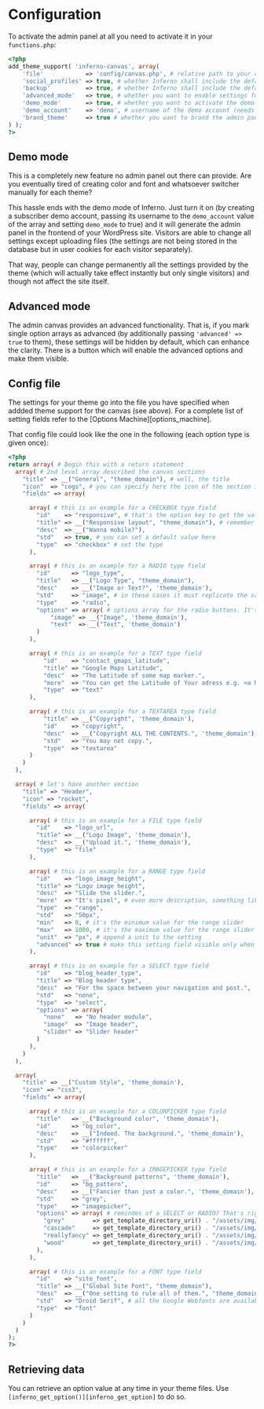 # Configuration

To activate the admin panel at all you need to activate it in your `functions.php`:

```php
<?php
add_theme_support( 'inferno-canvas', array(
    'file'            => 'config/canvas.php', # relative path to your canvas config file from your current theme directory, respects child themes. Required
    'social_profiles' => true, # whether Inferno shall include the default social profiles section
    'backup'          => true, # whether Inferno shall include the default backup section
    'advanced_mode'   => true, # whether you want to enable settings for advanced mode
    'demo_mode'       => true, # whether you want to activate the demo mode
    'demo_account'    => 'demo', # username of the demo account (needs to be created by yourself and have the subscriber role)
    'brand_theme'     => true # whether you want to brand the admin panel with your themes name (Inferno uses the name from the theme style.css)
) );
?>
```

## Demo mode

This is a completely new feature no admin panel out there can provide. Are you eventually tired of creating color and font and whatsoever switcher manually for each theme?

This hassle ends with the demo mode of Inferno. Just turn it on (by creating a subscriber demo account, passing its username to the `demo_account` value of the array and setting `demo_mode` to true) and it will generate the admin panel in the frontend of your WordPress site. Visitors are able to change all settings except uploading files (the settings are not being stored in the database but in user cookies for each visitor separately).

That way, people can change permanently all the settings provided by the theme (which will actually take effect instantly but only single visitors) and though not affect the site itself.


## Advanced mode

The admin canvas provides an advanced functionality. That is, if you mark single option arrays as advanced (by additionally passing `'advanced' => true` to them), these settings will be hidden by default, which can enhance the 
clarity. There is a button which will enable the advanced options and make them visible.


## Config file

The settings for your theme go into the file you have specified when addded theme support for the canvas (see above). For a complete list of setting fields refer to the [Options Machine][options_machine].

That config file could look like the one in the following (each option type is given once):

```php
<?php 
return array( # Begin this with a return statement
  array( # 2nd level array described the canvas sections
    "title" => __("General", "theme_domain"), # well, the title
    "icon"  => "cogs", # you can specify here the icon of the section in the canvas menu. Paste the slug of some Font Awesome slug (without the 'fa-'  )
    "fields" => array(

      array( # this is an example for a CHECKBOX type field
        "id"    => "responsive", # that's the option key to get the value of the setting in the theme
        "title" => __("Responsive layout", "theme_domain"), # remember to provide multilanguage in your theme. People love it.
        "desc"  => __("Wanna mobile?"),
        "std"   => true, # you can set a default value here
        "type"  => "checkbox" # set the type
      ),

      array( # this is an example for a RADIO type field
        "id"      => "logo_type",
        "title"   => __("Logo Type", "theme_domain"),
        "desc"    => __("Image or Text?", 'theme_domain'),
        "std"     => "image", # in these cases it must replicate the value (left side) of some options array field
        "type"    => "radio",
        "options" => array( # options array for the radio buttons. It's value => label
            "image" => __("Image", 'theme_domain'),
            "text"  => __("Text", 'theme_domain')
        )
      ),

      array( # this is an example for a TEXT type field
          "id"    => "contact_gmaps_latitude",
          "title" => "Google Maps Latitude",
          "desc"  => "The Latitude of some map marker.",
          "more"  => "You can get the Latitude of Your adress e.g. <a href='http://itouchmap.com/latlong.html'>here</a>.", # we can have HTML here (and in desc) by the way
          "type"  => "text"
      ),

      array( # this is an example for a TEXTAREA type field
          "title" => __("Copyright", 'theme_domain'),
          "id"    => "copyright",
          "desc"  => __("Copyright ALL THE CONTENTS.", 'theme_domain'),
          "std"   => "You may not copy.",
          "type"  => "textarea"
      )
    )
  ),

  array( # let's have another section
    "title" => "Header",
    "icon" => "rocket",
    "fields" => array(

      array( # this is an example for a FILE type field
        "id"    => "logo_url",
        "title" => __("Logo Image", 'theme_domain'),
        "desc"  => __("Upload it.", 'theme_domain'),
        "type"  => "file"
      ),

      array( # this is an example for a RANGE type field
        "id"    => "logo_image_height",
        "title" => "Logo image height",
        "desc"  => "Slide the slider.",
        "more"  => "It's pixel", # even more description, something like a note maybe?
        "type"  => "range",
        "std"   => "50px",
        "min"   => 0, # it's the minimum value for the range slider
        "max"   => 1000, # it's the maximum value for the range slider
        "unit"  => "px", # append a unit to the setting
        "advanced" => true # make this setting field visible only when advanced mode is activated in the panel
      ),

      array( # this is an example for a SELECT type field
        "id"    => "blog_header_type",
        "title" => "Blog header type",
        "desc"  => "For the space between your navigation and post.",
        "std"   => "none",
        "type"  => "select",
        "options" => array(
          "none"   => "No header module",
          "image"  => "Image header",
          "slider" => "Slider header"
        )
      ),
    )
  ),

  array(
    "title" => __("Custom Style", 'theme_domain'),
    "icon" => "css3",
    "fields" => array(

      array( # this is an example for a COLORPICKER type field
        "title"   => __("Background color", 'theme_domain'),
        "id"      => "bg_color",
        "desc"    => __("Indeed. The background.", 'theme_domain'),
        "std"     => "#ffffff",
        "type"    => "colorpicker"
      ),

      array( # this is an example for a IMAGEPICKER type field
        "title"   => __("Background patterns", 'theme_domain'),
        "id"      => "bg_pattern",
        "desc"    => __("Fancier than just a color.", 'theme_domain'),
        "std"     => "grey",
        "type"    => "imagepicker",
        "options" => array( # remindes of a SELECT or RADIO? That's right.
          "grey"        => get_template_directory_uri() . "/assets/img/pattern/option-grey.png", # remember, the value being stored is on the left
          "cascade"     => get_template_directory_uri() . "/assets/img/pattern/option-cascade.png",
          "reallyfancy" => get_template_directory_uri() . "/assets/img/pattern/option-reallyfancy.png",
          "wood"        => get_template_directory_uri() . "/assets/img/pattern/option-wood.png"
        ),
      ),

      array( # this is an example for a FONT type field
        "id"    => "site_font",
        "title" => __("Global Site Font", "theme_domain"),
        "desc"  => __("One setting to rule all of them.", "theme_domain"),
        "std"   => "Droid Serif", # all the Google Webfonts are available for this setting
        "type"  => "font"
      )
    )
  )
);
?>
```

## Retrieving data

You can retrieve an option value at any time in your theme files. Use `[inferno_get_option()][inferno_get_option]` to do so.



[inferno_get_option]: .manual_root/php_api/function_reference/#inferno_get_option()